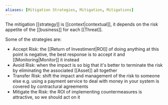 ```yaml
---
aliases: [Mitigation Strategies, Mitigation, Mitigations]
---
```


The mitigation [[strategy]] is [[context|contextual]], it depends on the risk appetite of the [[business]] for each [[Threat]].

Some of the strategies are:

- Accept Risk: the [[Return of Investiment|ROI]] of doing anything at this point is negative, the best response is to accept it and [[Monitoring|Monitor]] it instead
- Avoid Risk: when the impact is so big that it's better to terminate the risk by eliminating the associated [[Asset]] all together
- Transfer Risk: shift the impact and management of the risk to someone else e.g. using a payment service to deal with money in your system is covered by contractural agreements
- Mitigate the Risk: the ROI of implementing countermeasures is attractive, so we should act on it